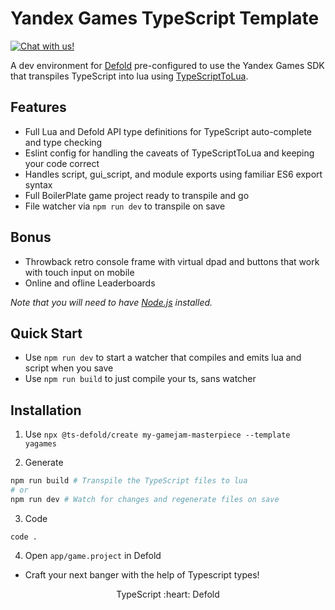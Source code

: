 # Yandex Games TypeScript Template

<a href="https://discord.gg/eukcq5m"><img alt="Chat with us!" src="https://img.shields.io/discord/766898804896038942.svg?colorB=7581dc&logo=discord&logoColor=white"></a>

A dev environment for [Defold](https://defold.com/) pre-configured to use the Yandex Games SDK that transpiles TypeScript into lua using [TypeScriptToLua](https://github.com/TypeScriptToLua/TypeScriptToLua).

## Features

- Full Lua and Defold API type definitions for TypeScript auto-complete and type checking
- Eslint config for handling the caveats of TypeScriptToLua and keeping your code correct
- Handles script, gui_script, and module exports using familiar ES6 export syntax
- Full BoilerPlate game project ready to transpile and go
- File watcher via `npm run dev` to transpile on save

## Bonus

- Throwback retro console frame with virtual dpad and buttons that work with touch input on mobile
- Online and ofline Leaderboards

_Note that you will need to have [Node.js](https://nodejs.org) installed._

## Quick Start

- Use `npm run dev` to start a watcher that compiles and emits lua and script when you save
- Use `npm run build` to just compile your ts, sans watcher

## Installation

1. Use `npx @ts-defold/create my-gamejam-masterpiece --template yagames`

2. Generate

```bash
npm run build # Transpile the TypeScript files to lua
# or
npm run dev # Watch for changes and regenerate files on save
```

3. Code

```
code .
```

4. Open `app/game.project` in Defold

- Craft your next banger with the help of Typescript types!

<p align="center" class="h4">
  TypeScript :heart: Defold
</p>
